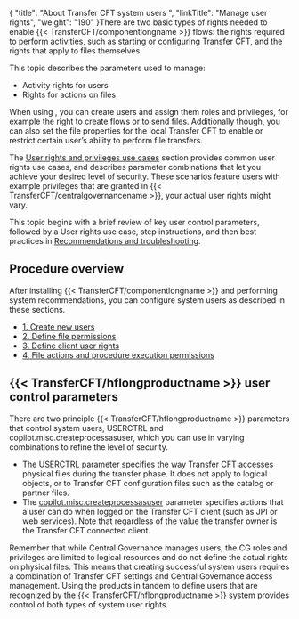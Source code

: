 {
    "title": "About Transfer CFT system users ",
    "linkTitle": "Manage user rights",
    "weight": "190"
}There are two basic types of rights needed to enable {{< TransferCFT/componentlongname  >}} flows: the rights required to perform activities, such as starting or configuring Transfer CFT, and the rights that apply to files themselves.

This topic describes the parameters used to manage:

-   Activity rights for users
-   Rights for actions on files

When using , you can create  users  and assign them roles and privileges, for example the right to create flows or  to send files. Additionally though, you  can also set the file properties for the local Transfer CFT to enable or restrict certain user’s ability to perform file transfers.

The <a href="user_rights_security_scenarios" class="MCXref xref">User rights and privileges use cases</a> section provides  common user rights use cases, and describes parameter combinations that let you achieve your desired level of security. These scenarios feature users with example privileges that are granted in {{< TransferCFT/centralgovernancename  >}}, your actual user rights might vary.

This topic begins with a brief review of key user control parameters, followed by a User rights use case, step instructions, and then best practices in <a href="user_rights_tips" class="MCXref xref">Recommendations and troubleshooting</a>.

## Procedure overview

After installing {{< TransferCFT/componentlongname  >}} and performing system recommendations, you can configure system users as described in these sections.

-   <a href="create_users_cg" class="MCXref xref">1. Create new users</a>
-   <a href="define_file_system_rights" class="MCXref xref">2. Define file permissions</a>
-   <a href="user_rights_copilot" class="MCXref xref">3. Define client user rights</a>
-   <a href="user_rights_file_rights" class="MCXref xref">4. File actions and procedure execution permissions</a>

## {{< TransferCFT/hflongproductname  >}} user control parameters

There are two principle {{< TransferCFT/hflongproductname  >}} parameters that control system users, USERCTRL  and copilot.misc.createprocessasuser, which you can use in varying combinations to refine the level of security.

-   The [USERCTRL](define_file_system_rights) parameter specifies the way Transfer CFT accesses physical files during the transfer phase. It does not apply to logical objects, or to Transfer CFT configuration files such as the catalog or partner files.
-   The [copilot.misc.createprocessasuser](user_rights_copilot) parameter  specifies actions that a user can do when logged on the Transfer CFT client (such as JPI or web services). Note that regardless of the value the transfer owner is the Transfer CFT connected client.

Remember that while Central Governance manages users, the CG roles and privileges are limited to  logical resources and do not define the actual rights on physical files. This means that creating successful system users requires a combination of Transfer CFT settings and Central Governance access management. Using the products in tandem to define  users that are recognized by the {{< TransferCFT/hflongproductname  >}} system provides control of both types of system user rights.
